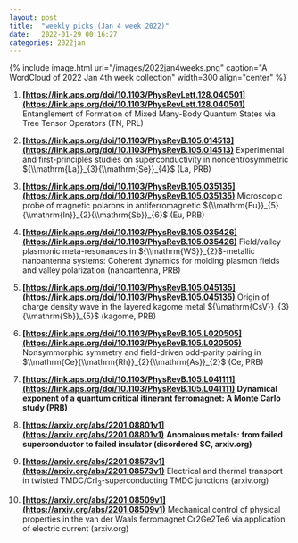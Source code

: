 ```yaml
---
layout: post
title:  "weekly picks (Jan 4 week 2022)"
date:   2022-01-29 00:16:27
categories: 2022jan
---
```


{% include image.html url="/images/2022jan4weeks.png" caption="A WordCloud of 2022 Jan 4th week collection" width=300 align="center" %}

1. **[https://link.aps.org/doi/10.1103/PhysRevLett.128.040501](https://link.aps.org/doi/10.1103/PhysRevLett.128.040501)** Entanglement of Formation of Mixed Many-Body Quantum States via Tree Tensor Operators (TN, PRL)

1. **[https://link.aps.org/doi/10.1103/PhysRevB.105.014513](https://link.aps.org/doi/10.1103/PhysRevB.105.014513)** Experimental and first-principles studies on superconductivity in noncentrosymmetric ${\\mathrm{La}}_{3}{\\mathrm{Se}}_{4}$ (La, PRB)

1. **[https://link.aps.org/doi/10.1103/PhysRevB.105.035135](https://link.aps.org/doi/10.1103/PhysRevB.105.035135)** Microscopic probe of magnetic polarons in antiferromagnetic ${\\mathrm{Eu}}_{5}{\\mathrm{In}}_{2}{\\mathrm{Sb}}_{6}$ (Eu, PRB)

1. **[https://link.aps.org/doi/10.1103/PhysRevB.105.035426](https://link.aps.org/doi/10.1103/PhysRevB.105.035426)** Field/valley plasmonic meta-resonances in ${\\mathrm{WS}}_{2}$-metallic nanoantenna systems: Coherent dynamics for molding plasmon fields and valley polarization (nanoantenna, PRB)

1. **[https://link.aps.org/doi/10.1103/PhysRevB.105.045135](https://link.aps.org/doi/10.1103/PhysRevB.105.045135)** Origin of charge density wave in the layered kagome metal ${\\mathrm{CsV}}_{3}{\\mathrm{Sb}}_{5}$ (kagome, PRB)

1. **[https://link.aps.org/doi/10.1103/PhysRevB.105.L020505](https://link.aps.org/doi/10.1103/PhysRevB.105.L020505)** Nonsymmorphic symmetry and field-driven odd-parity pairing in $\\mathrm{Ce}{\\mathrm{Rh}}_{2}{\\mathrm{As}}_{2}$ (Ce, PRB)

1. **[https://link.aps.org/doi/10.1103/PhysRevB.105.L041111](https://link.aps.org/doi/10.1103/PhysRevB.105.L041111)** **Dynamical exponent of a quantum critical itinerant ferromagnet: A Monte Carlo study (PRB)**



1. **[https://arxiv.org/abs/2201.08801v1](https://arxiv.org/abs/2201.08801v1)** **Anomalous metals: from failed superconductor to failed insulator  (disordered SC, arxiv.org)**

1. **[https://arxiv.org/abs/2201.08573v1](https://arxiv.org/abs/2201.08573v1)** Electrical and thermal transport in twisted TMDC/CrI$_3$-superconducting TMDC junctions (arxiv.org)

1. **[https://arxiv.org/abs/2201.08509v1](https://arxiv.org/abs/2201.08509v1)** Mechanical control of physical properties in the van der Waals ferromagnet Cr2Ge2Te6 via application of electric current (arxiv.org)
